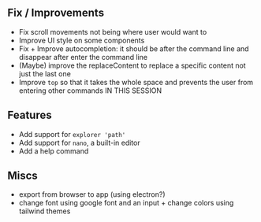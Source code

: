 
## Fix / Improvements
- Fix scroll movements not being where user would want to
- Improve UI style on some components
- Fix + Improve autocompletion: it should be after the command line and disappear after enter the command line
- (Maybe) improve the replaceContent to replace a specific content not just the last one
- Improve `top` so that it takes the whole space and prevents the user from entering other commands IN THIS SESSION

## Features
- Add support for `explorer 'path'`
- Add support for `nano`, a built-in editor
- Add a help command

## Miscs
- export from browser to app (using electron?)
- change font using google font and an input + change colors using tailwind themes

